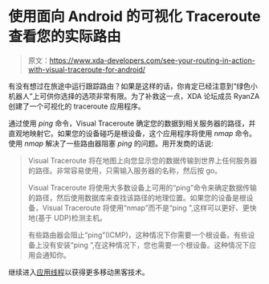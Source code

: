 # 使用面向 Android 的可视化 Traceroute 查看您的实际路由

> 原文：<https://www.xda-developers.com/see-your-routing-in-action-with-visual-traceroute-for-android/>

有没有想过在旅途中运行跟踪路由？如果是这样的话，你肯定已经注意到“绿色小机器人”上可供你选择的选项非常有限。为了补救这一点，XDA 论坛成员 RyanZA 创建了一个可视化的 traceroute 应用程序。

通过使用 *ping* 命令，Visual Traceroute 确定您的数据到相关服务器的路径，并直观地映射它。如果您的设备碰巧是根设备，这个应用程序将使用 *nmap* 命令。使用 *nmap* 解决了一些路由器阻塞 *ping* 的问题。用开发商的话说:

> Visual Traceroute 将在地图上向您显示您的数据传输到世界上任何服务器的路径。非常容易使用，只需输入服务器的名称，然后按 go。
> 
> Visual Traceroute 将使用大多数设备上可用的“ping”命令来确定数据传输的路径，然后使用数据库来查找该路径的地理位置。如果您的设备是根设备，Visual Traceroute 将使用“nmap”而不是“ping ”,这样可以更好、更快地(基于 UDP)检测主机。
> 
> 有些路由器会阻止“ping”(ICMP)，这种情况下你需要一个根设备。有些设备上没有安装“ping ”,在这种情况下，您也需要一个根设备。这种情况下应用会通知你。

继续进入[应用线程](http://forum.xda-developers.com/showthread.php?t=1196681)以获得更多移动黑客技术。